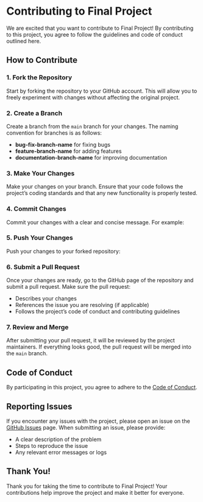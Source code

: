 # Contributing to Final Project

We are excited that you want to contribute to Final Project! By contributing to this project, you agree to follow the guidelines and code of conduct outlined here.

## How to Contribute

### 1. Fork the Repository
Start by forking the repository to your GitHub account. This will allow you to freely experiment with changes without affecting the original project.

### 2. Create a Branch
Create a branch from the `main` branch for your changes. The naming convention for branches is as follows:
- **bug-fix-branch-name** for fixing bugs
- **feature-branch-name** for adding features
- **documentation-branch-name** for improving documentation

### 3. Make Your Changes
Make your changes on your branch. Ensure that your code follows the project’s coding standards and that any new functionality is properly tested.

### 4. Commit Changes
Commit your changes with a clear and concise message. For example:

### 5. Push Your Changes
Push your changes to your forked repository:

### 6. Submit a Pull Request
Once your changes are ready, go to the GitHub page of the repository and submit a pull request. Make sure the pull request:
- Describes your changes
- References the issue you are resolving (if applicable)
- Follows the project’s code of conduct and contributing guidelines

### 7. Review and Merge
After submitting your pull request, it will be reviewed by the project maintainers. If everything looks good, the pull request will be merged into the `main` branch.

## Code of Conduct
By participating in this project, you agree to adhere to the [Code of Conduct](CODE_OF_CONDUCT.md).

## Reporting Issues
If you encounter any issues with the project, please open an issue on the [GitHub Issues](https://github.com/[your-repo]/issues) page. When submitting an issue, please provide:
- A clear description of the problem
- Steps to reproduce the issue
- Any relevant error messages or logs

## Thank You!
Thank you for taking the time to contribute to Final Project! Your contributions help improve the project and make it better for everyone.

